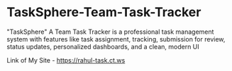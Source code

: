 # TaskSphere-Team-Task-Tracker
"TaskSphere" A Team Task Tracker is a professional task management system with features like task assignment, tracking, submission for review, status updates, personalized dashboards, and a clean, modern UI


Link of My Site -  https://rahul-task.ct.ws

